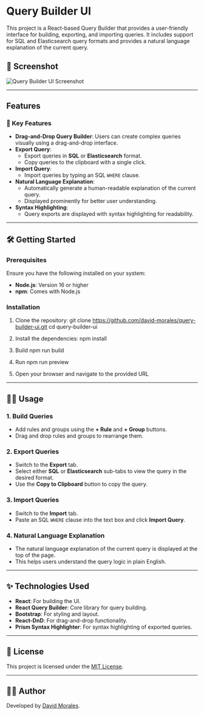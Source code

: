 # Query Builder UI

This project is a React-based Query Builder that provides a user-friendly interface for building, exporting, and importing queries. It includes support for SQL and Elasticsearch query formats and provides a natural language explanation of the current query.

## 📸 Screenshot

![Query Builder UI Screenshot](./screenshots/query-builder-ui.png)


---

## Features

### 🚀 Key Features
- **Drag-and-Drop Query Builder**: Users can create complex queries visually using a drag-and-drop interface.
- **Export Query**:
  - Export queries in **SQL** or **Elasticsearch** format.
  - Copy queries to the clipboard with a single click.
- **Import Query**:
  - Import queries by typing an SQL `WHERE` clause.
- **Natural Language Explanation**:
  - Automatically generate a human-readable explanation of the current query.
  - Displayed prominently for better user understanding.
- **Syntax Highlighting**:
  - Query exports are displayed with syntax highlighting for readability.

---

## 🛠️ Getting Started

### Prerequisites
Ensure you have the following installed on your system:
- **Node.js**: Version 16 or higher
- **npm**: Comes with Node.js

### Installation
1. Clone the repository:
git clone https://github.com/david-morales/query-builder-ui.git cd query-builder-ui

2. Install the dependencies:
npm install

3. Build
npm run build

4. Run
npm run preview

5. Open your browser and navigate to the provided URL


---

## 🧑‍💻 Usage

### 1. Build Queries
- Add rules and groups using the **+ Rule** and **+ Group** buttons.
- Drag and drop rules and groups to rearrange them.

### 2. Export Queries
- Switch to the **Export** tab.
- Select either **SQL** or **Elasticsearch** sub-tabs to view the query in the desired format.
- Use the **Copy to Clipboard** button to copy the query.

### 3. Import Queries
- Switch to the **Import** tab.
- Paste an SQL `WHERE` clause into the text box and click **Import Query**.

### 4. Natural Language Explanation
- The natural language explanation of the current query is displayed at the top of the page.
- This helps users understand the query logic in plain English.

---

## ✨ Technologies Used

- **React**: For building the UI.
- **React Query Builder**: Core library for query building.
- **Bootstrap**: For styling and layout.
- **React-DnD**: For drag-and-drop functionality.
- **Prism Syntax Highlighter**: For syntax highlighting of exported queries.

---

## 📜 License

This project is licensed under the [MIT License](LICENSE).

---

## 👨‍💻 Author

Developed by [David Morales](https://github.com/david-morales).
